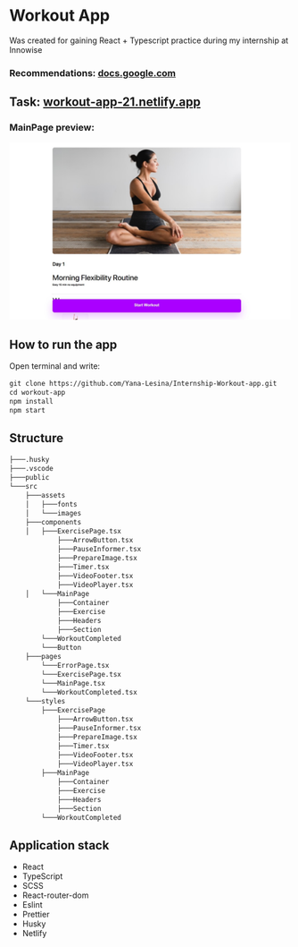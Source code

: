 # Workout App

Was created for gaining React + Typescript practice during my internship at Innowise

### Recommendations: [docs.google.com](https://docs.google.com/document/d/1TgDG1SMdV44T6OrX23KF-JT49GiKAeDnXJE04Fff_EY/edit)

## Task: [workout-app-21.netlify.app](https://workout-app-21.netlify.app/)

### MainPage preview:

![Stolen preview image:(](src/assets/images/preview-image.png "Main page of my app")

## How to run the app

Open terminal and write:

```
git clone https://github.com/Yana-Lesina/Internship-Workout-app.git
cd workout-app
npm install
npm start
```

## Structure

```
├───.husky
├───.vscode
├───public
└───src
    ├───assets
    │   ├───fonts
    │   └───images
    ├───components
    │   ├───ExercisePage.tsx
            ├───ArrowButton.tsx
            ├───PauseInformer.tsx
            ├───PrepareImage.tsx
            ├───Timer.tsx
            ├───VideoFooter.tsx
            ├───VideoPlayer.tsx
    │   └───MainPage
            ├───Container
            ├───Exercise
            ├───Headers
            ├───Section
        └───WorkoutCompleted
        └───Button
    ├───pages
        └───ErrorPage.tsx
        └───ExercisePage.tsx
        └───MainPage.tsx
        └───WorkoutCompleted.tsx
    └───styles
        ├───ExercisePage
            ├───ArrowButton.tsx
            ├───PauseInformer.tsx
            ├───PrepareImage.tsx
            ├───Timer.tsx
            ├───VideoFooter.tsx
            ├───VideoPlayer.tsx
        ├───MainPage
            ├───Container
            ├───Exercise
            ├───Headers
            ├───Section
        └───WorkoutCompleted
```

## Application stack

- React
- TypeScript
- SCSS
- React-router-dom
- Eslint
- Prettier
- Husky
- Netlify
